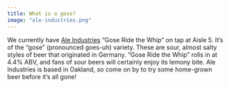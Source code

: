 ```yaml
---
title: What is a gose?
image: "ale-industries.png"
---
```

We currently have [Ale Industries](http://www.aleindustries.com/) “Gose Ride the Whip” on tap at Aisle 5. It’s of the “gose” (pronounced goes-uh) variety. These are sour, almost salty styles of beer that originated in Germany. “Gose Ride the Whip” rolls in at 4.4% ABV, and fans of sour beers will certainly enjoy its lemony bite. Ale Industries is based in Oakland, so come on by to try some home-grown beer before it’s all gone!